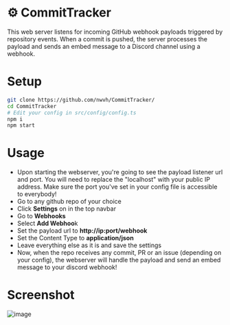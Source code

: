 # ⚙️ CommitTracker
This web server listens for incoming GitHub webhook payloads triggered by repository events. When a commit is pushed, the server processes the payload and sends an embed message to a Discord channel using a webhook.

# Setup
```sh
git clone https://github.com/nwvh/CommitTracker/
cd CommitTracker
# Edit your config in src/config/config.ts
npm i
npm start
```

# Usage
* Upon starting the webserver, you're going to see the payload listener url and port. You will need to replace the "localhost" with your public IP address. Make sure the port you've set in your config file is accessible to everybody!
* Go to any github repo of your choice
* Click **Settings** on in the top navbar
* Go to **Webhooks**
* Select **Add Webhoo**k
* Set the payload url to **http://ip:port/webhook**
* Set the Content Type to **application/json**
* Leave everything else as it is and save the settings
* Now, when the repo receives any commit, PR or an issue (depending on your config), the webserver will handle the payload and send an embed message to your discord webhook!

# Screenshot
![image](https://github.com/nwvh/CommitTracker/assets/76164598/9623a872-4afc-4d66-ae50-4aa27bfc9d9d)
